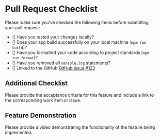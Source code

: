 # Pull Request Checklist

Please make sure you've checked the following items before submitting your pull request:

- [] Have you tested your changes locally?
- [] Does your app build successfully on your local machine (`npm run build`)?
- [] Have you formatted your code according to project standards (`npm run format`)?
- [] Have you removed all `console.log` statements?
- [] Linked to the GitHub [GitHub issue #123](https://github.com/your-repo/your-project/issues/6)

## Additional Checklist

Please provide the acceptance criteria for this feature and include a link to the corresponding work item or issue.

## Feature Demonstration

Please provide a video demonstrating the functionality of the feature being implemented.
